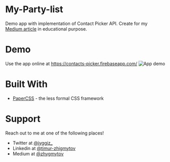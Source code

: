 # My-Party-list
Demo app with implementation of Contact Picker API. Create for my [Medium article](https://levelup.gitconnected.com/how-to-use-contacts-list-in-your-web-application-f002fc2c0e6c) in educational purpose.

# Demo
Use the app online at https://contacts-picker.firebaseapp.com/
![App demo](public/app_demo.gif)

# Built With
* [PaperCSS](https://www.getpapercss.com/) - the less formal CSS framework

# Support
Reach out to me at one of the following places!
* Twitter at [@jyggiz_](https://twitter.com/jyggiz_)
* Linkedin at [@timur-zhigmytov](https://www.linkedin.com/in/timur-zhigmytov/)
* Medium at [@zhygmytov](https://medium.com/@zhygmytov)


